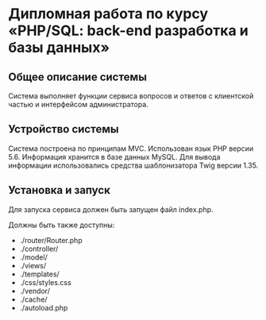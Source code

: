 <h1>Дипломная работа по курсу «PHP/SQL: back-end разработка и базы данных»</h1>

<h2>Общее описание системы</h2>
<p>Система выполняет функции сервиса вопросов и ответов с клиентской частью и интерфейсом администратора.</p>

<h2>Устройство системы</h2>
<p>Система построена по принципам MVC. Использован язык PHP версии 5.6. Информация хранится в базе данных MySQL. Для вывода информации использовались средства шаблонизатора Twig версии 1.35.</p>

<h2>Установка и запуск</h2>
<p>Для запуска сервиса должен быть запущен файл index.php.</p>
<p>Должны быть также доступны:</p>
<ul>
<li>./router/Router.php</li>
<li>./controller/</li>
<li>./model/</li>
<li>./views/</li>
<li>./templates/</li>
<li>./css/styles.css</li>
<li>./vendor/</li>
<li>./cache/</li>
<li>./autoload.php</li>
</ul>
